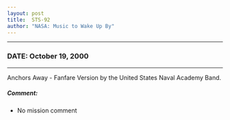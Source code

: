 ```yaml
---
layout: post
title:  STS-92
author: "NASA: Music to Wake Up By"
---
```


----
### DATE: October 19, 2000
----
Anchors Away - Fanfare Version by the United States Naval Academy Band.

##### Comment:
* No mission comment
